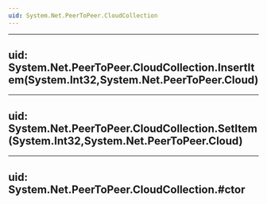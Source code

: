 ```yaml
---
uid: System.Net.PeerToPeer.CloudCollection
---
```


---
uid: System.Net.PeerToPeer.CloudCollection.InsertItem(System.Int32,System.Net.PeerToPeer.Cloud)
---

---
uid: System.Net.PeerToPeer.CloudCollection.SetItem(System.Int32,System.Net.PeerToPeer.Cloud)
---

---
uid: System.Net.PeerToPeer.CloudCollection.#ctor
---
